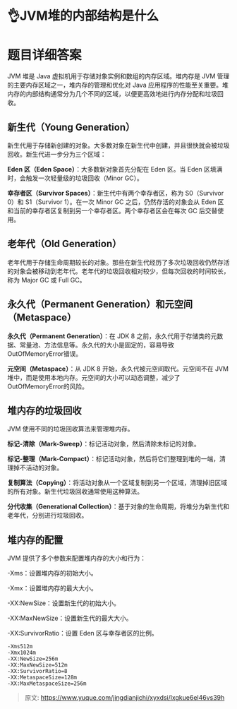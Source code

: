 # 👌JVM堆的内部结构是什么

# 题目详细答案
JVM 堆是 Java 虚拟机用于存储对象实例和数组的内存区域。堆内存是 JVM 管理的主要内存区域之一，堆内存的管理和优化对 Java 应用程序的性能至关重要。堆内存的内部结构通常分为几个不同的区域，以便更高效地进行内存分配和垃圾回收。

## 新生代（Young Generation）
新生代用于存储新创建的对象。大多数对象在新生代中创建，并且很快就会被垃圾回收。新生代进一步分为三个区域：

**Eden 区（Eden Space）**：大多数新对象首先分配在 Eden 区。当 Eden 区填满时，会触发一次轻量级的垃圾回收（Minor GC）。

**幸存者区（Survivor Spaces）**：新生代中有两个幸存者区，称为 S0（Survivor 0）和 S1（Survivor 1）。在一次 Minor GC 之后，仍然存活的对象会从 Eden 区和当前的幸存者区复制到另一个幸存者区。两个幸存者区会在每次 GC 后交替使用。

## 老年代（Old Generation）
老年代用于存储生命周期较长的对象。那些在新生代经历了多次垃圾回收仍然存活的对象会被移动到老年代。老年代的垃圾回收相对较少，但每次回收的时间较长，称为 Major GC 或 Full GC。

## 永久代（Permanent Generation）和元空间（Metaspace）
**永久代（Permanent Generation）**：在 JDK 8 之前，永久代用于存储类的元数据、常量池、方法信息等。永久代的大小是固定的，容易导致OutOfMemoryError错误。

**元空间（Metaspace）**：从 JDK 8 开始，永久代被元空间取代。元空间不在 JVM 堆中，而是使用本地内存。元空间的大小可以动态调整，减少了OutOfMemoryError的风险。

## 堆内存的垃圾回收
JVM 使用不同的垃圾回收算法来管理堆内存。

**标记-清除（Mark-Sweep）**：标记活动对象，然后清除未标记的对象。

**标记-整理（Mark-Compact）**：标记活动对象，然后将它们整理到堆的一端，清理掉不活动的对象。

**复制算法（Copying）**：将活动对象从一个区域复制到另一个区域，清理掉旧区域的所有对象。新生代垃圾回收通常使用这种算法。

**分代收集（Generational Collection）**：基于对象的生命周期，将堆分为新生代和老年代，分别进行垃圾回收。

## 堆内存的配置
JVM 提供了多个参数来配置堆内存的大小和行为：

-Xms：设置堆内存的初始大小。

-Xmx：设置堆内存的最大大小。

-XX:NewSize：设置新生代的初始大小。

-XX:MaxNewSize：设置新生代的最大大小。

-XX:SurvivorRatio：设置 Eden 区与幸存者区的比例。

```plain
-Xms512m 
-Xmx1024m 
-XX:NewSize=256m 
-XX:MaxNewSize=512m 
-XX:SurvivorRatio=8 
-XX:MetaspaceSize=128m 
-XX:MaxMetaspaceSize=256m
```



> 原文: <https://www.yuque.com/jingdianjichi/xyxdsi/lxgkue6el46vs39h>